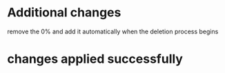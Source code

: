 # Additional changes
remove the 0% and add it automatically when the deletion process begins

# changes applied successfully



